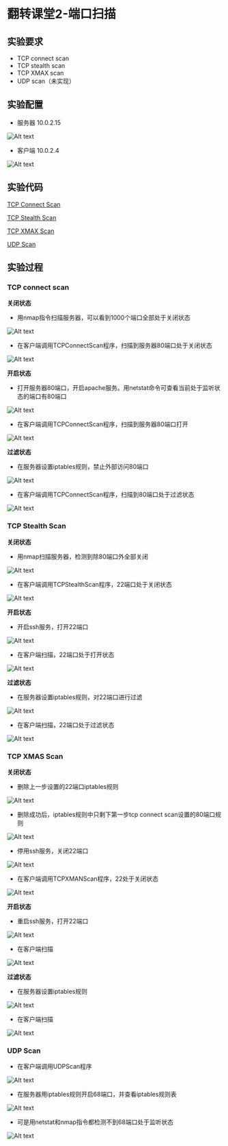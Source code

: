 # 翻转课堂2-端口扫描 #

## 实验要求 ##
- TCP connect scan
- TCP stealth scan
- TCP XMAX scan
- UDP scan（未实现）

## 实验配置 ##
* 服务器 10.0.2.15

![Alt text](/serverip.png)

* 客户端 10.0.2.4

![Alt text](/clientip.png)

## 实验代码 ##

[TCP Connect Scan](/TCPConnectScan.py)

[TCP Stealth Scan](/TCPStealthScan.py)

[TCP XMAX Scan](/TCPXMASScan.py)

[UDP Scan](/UDPScan.py)

## 实验过程 ##

### TCP connect scan ###

**关闭状态**

- 用nmap指令扫描服务器，可以看到1000个端口全部处于关闭状态

![Alt text](/nmap.png)

- 在客户端调用TCPConnectScan程序，扫描到服务器80端口处于关闭状态

![Alt text](/80closed.png)

**开启状态**

- 打开服务器80端口，开启apache服务。用netstat命令可查看当前处于监听状态的端口有80端口

![Alt text](/startApache.png)

- 在客户端调用TCPConnectScan程序，扫描到服务器80端口打开

![Alt text](/80open.png)

**过滤状态**

- 在服务器设置iptables规则，禁止外部访问80端口

![Alt text](/iptables.png)

- 在客户端调用TCPConnectScan程序，扫描到80端口处于过滤状态

![Alt text](/80filterd.png)

### TCP Stealth Scan ###

**关闭状态**

- 用nmap扫描服务器，检测到除80端口外全部关闭

![Alt text](/only80.png)

- 在客户端调用TCPStealthScan程序，22端口处于关闭状态

![Alt text](/22close.png)

**开启状态**

- 开启ssh服务，打开22端口

![Alt text](/startssh.png)

- 在客户端扫描，22端口处于打开状态

![Alt text](/22open.png)

**过滤状态**

- 在服务器设置iptables规则，对22端口进行过滤

![Alt text](/iptables22.png)

- 在客户端扫描，22端口处于过滤状态

![Alt text](/22filtered.png)

### TCP XMAS Scan ###

**关闭状态**

- 删除上一步设置的22端口iptables规则

![Alt text](/deleteIptables22.png)

- 删除成功后，iptables规则中只剩下第一步tcp connect scan设置的80端口规则

![Alt text](/deleteIptables22success.png)

- 停用ssh服务，关闭22端口

![Alt text](/stop22.png)

- 在客户端调用TCPXMANScan程序，22处于关闭状态

![Alt text](/22close3.png)

**开启状态**

- 重启ssh服务，打开22端口

![Alt text](/startssh3.png)

- 在客户端扫描

![Alt text](/22openorfilterd.png)

**过滤状态**

- 在服务器设置iptables规则

![Alt text](/iptables223.png)

- 在客户端扫描

![Alt text](/22openorfilteredd.png)

### UDP Scan ###

- 在客户端调用UDPScan程序

![Alt text](/68closed.png)

- 在服务器用iptables规则开启68端口，并查看iptables规则表

![Alt text](/open68.png)

- 可是用netstat和nmap指令都检测不到68端口处于监听状态

![Alt text](/68nolisten.png)
